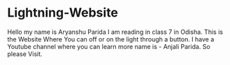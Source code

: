 # Lightning-Website
Hello my name is Aryanshu Parida I am reading in class 7 in Odisha. This is the Website Where You can off or on the light through a button.
I have a Youtube channel where you can learn more name is - Anjali Parida. So please Visit.
